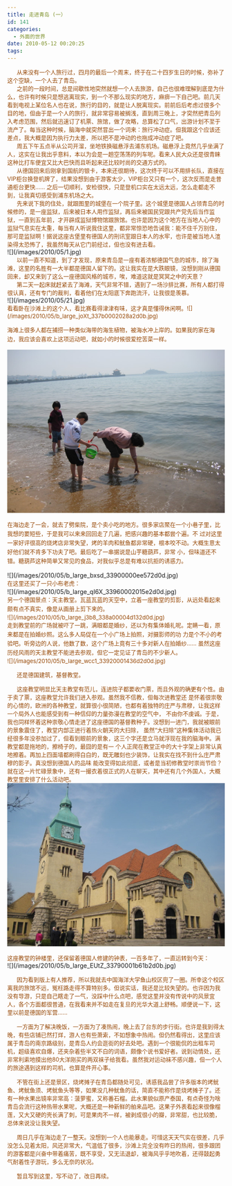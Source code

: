 ```yaml
---
title: 走进青岛 (一）
id: 141
categories:
  - 外面的世界
date: 2010-05-12 00:20:25
tags:
---
```


<div id="msgcns!DA984E57EDE76A7C!1874" class="bvMsg">
<div><span style="color: #974806; font-size: small;">      从来没有一个人旅行过，四月的最后一个周末，终于在二十四岁生日的时候，弥补了这个空缺，一个人去了青岛。</span></div>
<div><span style="color: #974806; font-size: small;">      之前的一段时间，总是间歇性地突然就想一个人去旅游，自己也很难理解到底是为什么，也许有时候只是想逃离现实，到一个不那么现实的地方，麻痹一下自己吧。前几天看到电视上某位名人也在说，旅行的目的，就是让人脱离现实。前前后后考虑过很多个目的地，但由于是一个人的旅行，就非常容易被搁浅，直到周三晚上，才突然把青岛列入考虑范围，然后就迅速订了机票、旅馆，做了攻略，总算松了口气，出游计划不至于流产了。每当这种时候，脑海中就突然冒出一个词来：旅行冲动症。但我跟这个应该还差点，我大概是因为执行力太差，所以把不是冲动的也拖成冲动症了吧。</span></div>
<div><span style="color: #974806; font-size: small;">      周五下午五点半从公司开溜，坐地铁换磁悬浮去浦东机场。磁悬浮上竟然几乎坐满了人，这实在让我出乎意料，本以为会是一趟空荡荡的列车呢。看来人民大众还是很青睐这种比打车便宜又比大巴快而且听起来还比较时尚的交通方式的。</span></div>
<div><span style="color: #974806; font-size: small;">      从德国回来后刚拿到国航的银卡，本来还很期待，这次终于可以不用排长队，直接在VIP柜台换登机牌了，结果没想到由于游客太少，VIP柜台又只有一个，这次反而是走普通柜台更快…… 之后一切顺利，安检很快，只是登机口实在太远太远，怎么走都走不到，让我真切感受到浦东机场之大。</span></div>
<div><span style="color: #974806; font-size: small;">      先来说下我的住处，就跟图里的城堡在一个院子里。这个城堡是德国人占领青岛的时候修的，是一座监狱，后来被日本人用作监狱，再后来被国民党跟共产党先后当作监狱，一直到五年前，才开辟成监狱博物馆跟旅馆。也许是因为这个地方在当地人心中的监狱气息实在太重，每当有人听说我住这里，都非常惊恐地告诫我：能不住千万别住，那可是监狱啊！据说这座古堡里有德国人的刑讯室跟日本人的水牢，也许是被当地人渲染得太恐怖了，我虽然每天从它门前经过，但也没有进去看。</span></div>
<div>![](/images/2010/05/1.jpg)</div>
<div>
<div><span style="color: #974806; font-size: small;">      以前一直不知道，到了才发现，原来青岛是一座有着浓郁德国气息的城市，除了海滩，这里的名胜有一大半都是德国人留下的。这让我实在是大跌眼镜，没想到刚从德国回来，却又来到了这么一座德国风格的城市，唉，难道这就是冥冥之中的天意？</span></div>
<div><span style="color: #974806; font-size: small;">      第二天一起床就赶紧去了海滩，天气非常不错，遇到了一场沙排比赛，所有人都打得很认真，还有专门的裁判，看着他们在太阳底下奔跑流汗，让我很是羡慕。</span></div>
<div>![](/images/2010/05/21.jpg)</div>
</div>
<span style="color: #974806; font-size: small;">看看卧在沙滩上的这个人，看比赛看得津津有味，这才真是懂得休闲啊。![](/images/2010/05/b_large_joXt_337b0002028a2d0b.jpg)</span>

<span class="Apple-style-span" style="color: #974806; line-height: 21px; font-size: small;">海滩上很多人都在捕捞一种类似海带的海生植物，被海水冲上岸的。如果我的家在海边，我应该会喜欢上这项运动吧，就如小的时候很爱挖苦菜一样。</span>

<span style="color: #974806; font-size: small;">![](/images/2010/05/b_large_U7I1_337b0002057b2d0b.jpg)</span>

<span class="Apple-style-span" style="color: #974806; line-height: 21px; font-size: small;">在海边走了一会，就去了劈柴院，是个卖小吃的地方。很多家店聚在一个小巷子里，比我想的要短些，于是我可以来来回回走了几遍，把感兴趣的基本都尝个遍。不 过对这里一家好评很高的烧烤店非常失望，烤的羊肉和鱿鱼都非常硬，根本咬不动。大概生意太好他们就不肯多下功夫了吧。最后吃了一串据说是山芋糖葫芦，非常 小，但味道还不错。糖葫芦这种简单又常见的食品，对我似乎总是有难以抗拒的诱惑力。</span>
<div>![](/images/2010/05/b_large_bxsd_33900000ee572d0d.jpg)</div>
<div><span class="Apple-style-span" style="color: #974806; line-height: 21px; font-size: small;">在这里还买了一只小布老虎：</span></div>
<div>![](/images/2010/05/b_large_qI6X_33960002015e2d0d.jpg)</div>
<div><span class="Apple-style-span" style="color: #974806; line-height: 21px; font-size: small;">另一个德国景点：天主教堂。瓦蓝瓦蓝的天空中，立着一座教堂的剪影，从远处看起来颇有点不真实，像是从画册上剪下来的。</span></div>
<div><span style="color: #974806; font-size: small;">![](/images/2010/05/b_large_j3b8_338a00004d132d0d.jpg)</span></div>
<div><span class="Apple-style-span" style="color: #974806; line-height: 21px; font-size: small;">走到教堂前的广场就被吓了一跳，满眼都是婚纱，还以为有集体婚礼呢。定睛一看，原来都是在拍婚纱照。这么多人局促在一个小广场上拍照，对摄影师的功 力是个不小的考验吧。听旁边的人说，他数了数，这个广场上竟有三十多对新人在拍婚纱…… 虽然这座历经风雨的天主教堂不能进去参观，但它一定见证了青岛的不少新人。</span></div>
<div><span style="color: #974806; font-size: small;">![](/images/2010/05/b_large_wcc1_33920001436d2d0d.jpg)</span></div>
<div>

<span style="color: #974806; font-size: small;">      还是德国建筑，基督教堂。[
](http://lithilda.info/wp-content/uploads/2010/05/b_large_PYgS_33790001b4aa2d0b.jpg)</span>

<span style="color: #974806; font-size: small;">      这座教堂明显比天主教堂有范儿，连进院子都要收门票，而且外观的确更有个性。由于卖了票，这座教堂允许我们进入参观。虽然我不信教，但每次进教堂还 是怀着很崇敬的心情的，欧洲的各种教堂，就算很小很简陋，也都有着独特的庄严与肃穆，让我这样一个局外人也能感受到有一种信仰的力量弥漫在教堂的空气中， 不由你不虔诚。于是，我也同样怀着这种崇敬心情走进了这座德国的基督教种子。没想到一进门，我就被眼前的景象震住了，教堂内部正进行着热火朝天的大扫除， 虽然“大扫除”这种集体活动我已经很多年没参加过了，但看到眼前的景象，这三个字还是立马就浮现在我的脑海中。满教堂都是拖地的，擦椅子的，最囧的是有一 个人正爬在教堂正中的大十字架上非常认真地擦着。再加上四面墙都刷得白白的，既无雕刻也少装饰，让我实在找不到什么庄严肃穆的影子。真没想到德国人的品味 能改变得如此彻底，或者是当初修教堂时崇尚节俭？就在这一片忙碌景象中，还有一撮衣着很正式的人在聊天，其中还有几个外国人，大概教堂里安排了什么活动吧。
![](/images/2010/05/b_large_PYgS_33790001b4aa2d0b.jpg)</span>

</div>
<div><span style="color: #974806; font-size: small;">这座教堂的钟楼里，还保留着德国人修建的钟表，一百多年了，一直运转到今天：</span></div>
<div>![](/images/2010/05/b_large_EUtZ_33790001b61b2d0b.jpg)</div>
<div>

<span style="color: #974806; font-size: small;">      因为看到版上有人推荐，所以我就去中国海洋大学鱼山校区兜了一圈。所幸这个校区离我的旅馆不远，冤枉路走得不算特别多。但说实话，我还是比较失望的。也许因为我没有导游，只是自己瞎走了一气，没踩中什么点吧，感觉这里并没有传说中的风景宜人，各个方面都很普通，在我看来并不如走在复旦的光华大道上舒畅。顺便说一下，这里以前是德国的军营……</span>

<span style="color: #974806; font-size: small;">      一方面为了解决晚饭，一方面为了凑热闹，晚上去了台东的步行街。也许是我到得太晚，有些店铺已然打烊，游人也有些萧索，不如想象中热闹。但仍然看得出，这里应该属于青岛的南京路级别，是青岛人约会逛街的好去处吧。遇到一个很能侃的出租车司机，超级喜欢自爆，还夹杂着些半文不白的词语，颇像个说书爱好者。说到动情处，还非常利索地摸出他80大洋刚买的两双袜子给我看。虽然我对运动袜不感兴趣，但一个人的旅途遇到这样的司机，也算是件开心事。</span>

<span style="color: #974806; font-size: small;">      不管在街上还是景区，烧烤摊子在青岛都随处可见，诱惑我品尝了许多版本的烤鱿鱼、烤鱿鱼须、烤鱿鱼头等等，如果没几种鱿鱼的话，简直不能称作是烧烤摊子了。还有一种水果出镜率非常高：菠萝蜜，又称番石榴。此水果貌似原产泰国，有点奇怪为啥青岛会流行这种热带水果呢，大概还是一种新鲜的舶来品吧。这果子外表看起来很像榴莲，又大又硬的壳长满了刺，可是果肉不一样，被剥成很小的瓣，非常甜，也比较脆，总体来说没让我失望。</span>

<span style="color: #974806; font-size: small;">      周日几乎在海边走了一整天。没想到一个人也能暴走。可惜这天天气实在很差，几乎没怎么见着太阳，风还非常大，气温低了很多，沙滩上完全没有昨日的热闹，很多跟团的游客都是兴奋中带着痛苦，既不享受，又无法退却，被海风乎乎地吹着，还得鼓起勇气耐着性子游玩，多么无奈的状况。</span>

<span style="color: #974806; font-size: small;">      暂且写到这里，写不动了，改日再续。</span>

</div>
</div>
